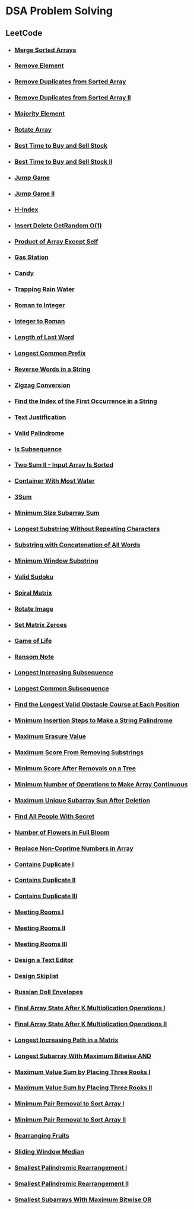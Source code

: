 # DSA Problem Solving

## LeetCode

- ### [Merge Sorted Arrays](./LeetCode/MergeSortedArray.java)

- ### [Remove Element](./LeetCode/RemoveElement.java)

- ### [Remove Duplicates from Sorted Array](./LeetCode/RemoveDuplicatesFromSortedArray.java)

- ### [Remove Duplicates from Sorted Array II](./LeetCode/RemoveDuplicatesFromSortedArrayII.java)

- ### [Majority Element](./LeetCode/MajorityElement.java)

- ### [Rotate Array](./LeetCode/RotateArray.java)

- ### [Best Time to Buy and Sell Stock](./LeetCode/BestTimeToBuyAndSellStock.java)

- ### [Best Time to Buy and Sell Stock II](./LeetCode/BestTimeToBuyAndSellStockII.java)

- ### [Jump Game](./LeetCode/JumpGame.java)

- ### [Jump Game II](./LeetCode/JumpGameII.java)

- ### [H-Index](./LeetCode/HIndex.java)

- ### [Insert Delete GetRandom O(1)](./LeetCode/InsertDeleteGetRandomInConstantTime.java)

- ### [Product of Array Except Self](./LeetCode/ProductOfArrayExceptSelf.java)

- ### [Gas Station](./LeetCode/GasStation.java)

- ### [Candy](./LeetCode/Candy.java)

- ### [Trapping Rain Water](./LeetCode/TrappingRainWater.java)

- ### [Roman to Integer](./LeetCode/RomanToInteger.java)

- ### [Integer to Roman](./LeetCode/IntegerToRoman.java)

- ### [Length of Last Word](./LeetCode/LengthOfLastWord.java)

- ### [Longest Common Prefix](./LeetCode/LongestCommonPrefix.java)

- ### [Reverse Words in a String](./LeetCode/ReverseWordsInAString.java)

- ### [Zigzag Conversion](./LeetCode/ZigzagConversion.java)

- ### [Find the Index of the First Occurrence in a String](./LeetCode/FindTheIndexOfTheFirstOccurrenceInAString.java)

- ### [Text Justification](./LeetCode/TextJustification.java)

- ### [Valid Palindrome](./LeetCode/ValidPalindrome.java)

- ### [Is Subsequence](./LeetCode/IsSubsequence.java)

- ### [Two Sum II - Input Array Is Sorted](./LeetCode/TwoSumIIInputArrayIsSorted.java)

- ### [Container With Most Water](./LeetCode/ContainerWithMostWater.java)

- ### [3Sum](./LeetCode/ThreeSum.java)

- ### [Minimum Size Subarray Sum](./LeetCode/MinimumSizeSubarraySum.java)

- ### [Longest Substring Without Repeating Characters](./LeetCode/LongestSubstringWithoutRepeatingCharacters.java)

- ### [Substring with Concatenation of All Words](./LeetCode/SubstringWithConcatenationOfAllWords.java)

- ### [Minimum Window Substring](./LeetCode/MinimumWindowSubstring.java)

- ### [Valid Sudoku](./LeetCode/ValidSudoku.java)

- ### [Spiral Matrix](./LeetCode/SpiralMatrix.java)

- ### [Rotate Image](./LeetCode/RotateImage.java)

- ### [Set Matrix Zeroes](./LeetCode/SetMatrixZeroes.java)

- ### [Game of Life](./LeetCode/GameOfLife.java)

- ### [Ransom Note](./LeetCode/RansomNote.java)

- ### [Longest Increasing Subsequence](./LeetCode/LongestIncreasingSubsequence.java)

- ### [Longest Common Subsequence](./LeetCode/LongestCommonSubsequence.java)

- ### [Find the Longest Valid Obstacle Course at Each Position](./LeetCode/FindTheLongestValidObstacleCourseAtEachPosition.java)

- ### [Minimum Insertion Steps to Make a String Palindrome](./LeetCode/MinimumInsertionStepsToMakeAStringPalindrome.java)

- ### [Maximum Erasure Value](./LeetCode/MaximumErasureValue.java)

- ### [Maximum Score From Removing Substrings](./LeetCode/MaximumScoreFromRemovingSubstrings.java)

- ### [Minimum Score After Removals on a Tree](./LeetCode/MinimumScoreAfterRemovalsOnATree.java)

- ### [Minimum Number of Operations to Make Array Continuous](./LeetCode/MinimumNumberOfOperationToMakeArrayContinuous.java)

- ### [Maximum Unique Subarray Sun After Deletion](./LeetCode/MaximumUniquiSubarraySumAfterDeletion.java)

- ### [Find All People With Secret](./LeetCode/FindAllPeopleWithSecret.java)

- ### [Number of Flowers in Full Bloom](./LeetCode/NumberOfFlowersInFullBloom.java)

- ### [Replace Non-Coprime Numbers in Array](./LeetCode/ReplaceNonCoprimeNumbersinArray.java)

- ### [Contains Duplicate I](./LeetCode/ContainsDuplicateI.java)

- ### [Contains Duplicate II](./LeetCode/ContainsDuplicateII.java)

- ### [Contains Duplicate III](./LeetCode/ContainsDuplicateIII.java)

- ### [Meeting Rooms I](./LeetCode/MeetingRoomsI.java)

- ### [Meeting Rooms II](./LeetCode/MeetingRoomsII.java)

- ### [Meeting Rooms III](./LeetCode/MeetingRoomsIII.java)

- ### [Design a Text Editor](./LeetCode/DesignATextEditor.java)

- ### [Design Skiplist](./LeetCode/DesignSkiplist.java)

- ### [Russian Doll Envelopes](./LeetCode/RussianDollEnvelopes.java)

- ### [Final Array State After K Multiplication Operations I](./LeetCode/FinalArrayStateAfterKMultiplicationOperationsI.java)

- ### [Final Array State After K Multiplication Operations II](./LeetCode/FinalArrayStateArrayAfterKMultiplicationOperationsII.java)

- ### [Longest Increasing Path in a Matrix](./LeetCode/LongestIncreasingPathInAMatrix.java)

- ### [Longest Subarray With Maximum Bitwise AND](./LeetCode/LongestSubarrayWithMaximumBitwiseAND.java)

- ### [Maximum Value Sum by Placing Three Rooks I](./LeetCode/MaximumValueSumByPlacingThreeRooksI.java)

- ### [Maximum Value Sum by Placing Three Rooks II](./LeetCode/MaximumValueSumByPlacingThreeRooksII.java)

- ### [Minimum Pair Removal to Sort Array I](./LeetCode/MinimumPairRemovalToSortArrayI.java)

- ### [Minimum Pair Removal to Sort Array II](./LeetCode/MinimumPairRemovalToSortArrayII.java)

- ### [Rearranging Fruits](./LeetCode/RearrangingFruits.java)

- ### [Sliding Window Median](./LeetCode/SlidingWindowMedian.java)

- ### [Smallest Palindromic Rearrangement I](./LeetCode/SmallestPalindromicRearrangementI.java)

- ### [Smallest Palindromic Rearrangement II](./LeetCode/SmallestPalindromicRearrangementII.java)

- ### [Smallest Subarrays With Maximum Bitwise OR](./LeetCode/SmallestSubarraysWithMaximumBitwiseOR.java)

